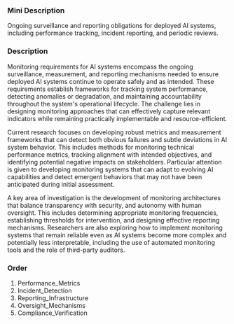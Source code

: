 ### Mini Description

Ongoing surveillance and reporting obligations for deployed AI systems, including performance tracking, incident reporting, and periodic reviews.

### Description

Monitoring requirements for AI systems encompass the ongoing surveillance, measurement, and reporting mechanisms needed to ensure deployed AI systems continue to operate safely and as intended. These requirements establish frameworks for tracking system performance, detecting anomalies or degradation, and maintaining accountability throughout the system's operational lifecycle. The challenge lies in designing monitoring approaches that can effectively capture relevant indicators while remaining practically implementable and resource-efficient.

Current research focuses on developing robust metrics and measurement frameworks that can detect both obvious failures and subtle deviations in AI system behavior. This includes methods for monitoring technical performance metrics, tracking alignment with intended objectives, and identifying potential negative impacts on stakeholders. Particular attention is given to developing monitoring systems that can adapt to evolving AI capabilities and detect emergent behaviors that may not have been anticipated during initial assessment.

A key area of investigation is the development of monitoring architectures that balance transparency with security, and autonomy with human oversight. This includes determining appropriate monitoring frequencies, establishing thresholds for intervention, and designing effective reporting mechanisms. Researchers are also exploring how to implement monitoring systems that remain reliable even as AI systems become more complex and potentially less interpretable, including the use of automated monitoring tools and the role of third-party auditors.

### Order

1. Performance_Metrics
2. Incident_Detection
3. Reporting_Infrastructure
4. Oversight_Mechanisms
5. Compliance_Verification
